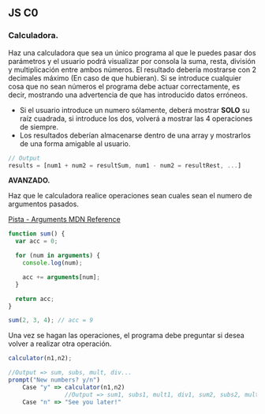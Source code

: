 ## **JS C0**

### Calculadora.

Haz una calculadora que sea un único programa al que le puedes pasar dos parámetros y el usuario podrá visualizar por consola la suma, resta, división y multiplicación entre ambos números. El resultado debería mostrarse con 2 decimales máximo (En caso de que hubieran).
Si se introduce cualquier cosa que no sean números el programa debe actuar correctamente, es decir, mostrando una advertencia de que has introducido datos erróneos.

- Si el usuario introduce un numero sólamente, deberá mostrar **SOLO** su raíz cuadrada, si introduce los dos, volverá a mostrar las 4 operaciones de siempre.
- Los resultados deberían almacenarse dentro de una array y mostrarlos de una forma amigable al usuario.

```js
// Output
results = [num1 + num2 = resultSum, num1 - num2 = resultRest, ...]
```

**AVANZADO.**

Haz que le calculadora realice operaciones sean cuales sean el numero de argumentos pasados.

[Pista - Arguments MDN Reference](https://developer.mozilla.org/en-US/docs/Web/JavaScript/Reference/Functions/arguments)

```js
function sum() {
  var acc = 0;

  for (num in arguments) {
    console.log(num);

    acc += arguments[num];
  }

  return acc;
}

sum(2, 3, 4); // acc = 9
```

Una vez se hagan las operaciones, el programa debe preguntar si desea volver a realizar otra operación.

```js
calculator(n1,n2);

//Output => sum, subs, mult, div...
prompt("New numbers? y/n")
    Case "y" => calculator(n1,n2)
                //Output => sum1, subs1, mult1, div1, sum2, subs2, mult2, div2...
    Case "n" => "See you later!"
```
